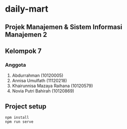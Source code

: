 # daily-mart

## Projek Manajemen & Sistem Informasi Manajemen 2
## Kelompok 7

### Anggota
1. Abdurrahman			         (10120005)
2. Annisa Umulfath	  		     (11120218)
3. Khairunnisa Mazaya Raihana	 (10120579)
4. Novia Putri Bahirah		     (10120869)


## Project setup
```
npm install
npm run serve
```



<!-- ### Customize configuration
See [Configuration Reference](https://cli.vuejs.org/config/). -->
